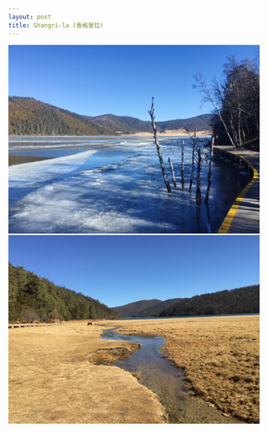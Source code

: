 ```yaml
---
layout: post
title: Shangri-la (香格里拉)
---
```


![](/assets/photos/shangri-la-1.jpg)
![](/assets/photos/shangri-la-2.jpg)